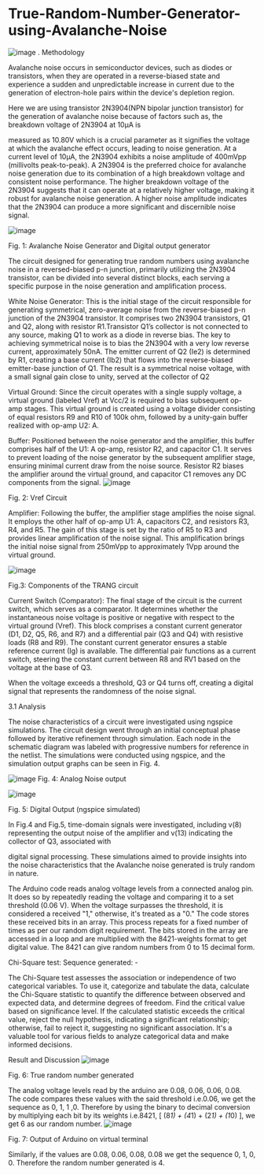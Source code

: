 # True-Random-Number-Generator-using-Avalanche-Noise

![image](https://github.com/prashant6869/True-Random-Number-Generator-using-Avalanche-Noise/assets/99020701/a3ce5554-ba87-4b6a-b872-f7e090de5989)
. Methodology

Avalanche noise occurs in semiconductor devices, such as diodes or transistors, when they are operated in a reverse-biased state and experience a sudden and unpredictable increase in current due to the generation of electron-hole pairs within the device's depletion region.

Here we are using transistor 2N3904(NPN bipolar junction transistor) for the generation of avalanche noise because of factors such as, the breakdown voltage of 2N3904 at 10μA is
 
measured as 10.80V which is a crucial parameter as it signifies the voltage at which the avalanche effect occurs, leading to noise generation. At a current level of 10μA, the 2N3904 exhibits a noise amplitude of 400mVpp (millivolts peak-to-peak). A 2N3904 is the preferred choice for avalanche noise generation due to its combination of a high breakdown voltage and consistent noise performance. The higher breakdown voltage of the 2N3904 suggests that it can operate at a relatively higher voltage, making it robust for avalanche noise generation. A higher noise amplitude indicates that the 2N3904 can produce a more significant and discernible noise signal.

![image](https://github.com/prashant6869/True-Random-Number-Generator-using-Avalanche-Noise/assets/99020701/03e97713-17ca-4969-9ef2-d5844c679181)

Fig. 1: Avalanche Noise Generator and Digital output generator

The circuit designed for generating true random numbers using avalanche noise in a reversed-biased p-n junction, primarily utilizing the 2N3904 transistor, can be divided into several distinct blocks, each serving a specific purpose in the noise generation and amplification process.

White Noise Generator: This is the initial stage of the circuit responsible for generating symmetrical, zero-average noise from the reverse-biased p-n junction of the 2N3904 transistor. It comprises two 2N3904 transistors, Q1 and Q2, along with resistor R1.Transistor Q1’s collector is not connected to any source, making Q1 to work as a diode in reverse bias. The key to achieving symmetrical noise is to bias the 2N3904 with a very low reverse current, approximately 50nA. The emitter current of Q2 (Ie2) is determined by R1, creating a base current (Ib2) that flows into the reverse-biased emitter-base junction of Q1. The result is a symmetrical noise voltage, with a small signal gain close to unity, served at the collector of Q2

Virtual Ground: Since the circuit operates with a single supply voltage, a virtual ground (labeled Vref) at Vcc/2 is required to bias subsequent op-amp stages. This virtual ground is created using a voltage divider consisting of equal resistors R9 and R10 of 100k ohm, followed by a unity-gain buffer realized with op-amp U2: A.
 
Buffer: Positioned between the noise generator and the amplifier, this buffer comprises half of the U1: A op-amp, resistor R2, and capacitor C1. It serves to prevent loading of the noise generator by the subsequent amplifier stage, ensuring minimal current draw from the noise source. Resistor R2 biases the amplifier around the virtual ground, and capacitor C1 removes any DC components from the signal.
![image](https://github.com/prashant6869/True-Random-Number-Generator-using-Avalanche-Noise/assets/99020701/4d698ee6-55c1-42f3-994e-03b30f33df08)

Fig. 2: Vref Circuit

Amplifier: Following the buffer, the amplifier stage amplifies the noise signal. It employs the other half of op-amp U1: A, capacitors C2, and resistors R3, R4, and R5. The gain of this stage is set by the ratio of R5 to R3 and provides linear amplification of the noise signal. This amplification brings the initial noise signal from 250mVpp to approximately 1Vpp around the virtual ground.

![image](https://github.com/prashant6869/True-Random-Number-Generator-using-Avalanche-Noise/assets/99020701/42825d88-23bd-428b-924b-775f73f68f6a)

Fig.3: Components of the TRANG circuit

Current Switch (Comparator): The final stage of the circuit is the current switch, which serves as a comparator. It determines whether the instantaneous noise voltage is positive or negative with respect to the virtual ground (Vref). This block comprises a constant current generator (D1, D2, Q5, R6, and R7) and a differential pair (Q3 and Q4) with resistive loads (R8 and R9). The constant current generator ensures a stable reference current (Ig) is available. The differential pair functions as a current switch, steering the constant current between R8 and RV1 based on the voltage at the base of Q3.
 
When the voltage exceeds a threshold, Q3 or Q4 turns off, creating a digital signal that represents the randomness of the noise signal.


3.1 Analysis

The noise characteristics of a circuit were investigated using ngspice simulations. The circuit design went through an initial conceptual phase followed by iterative refinement through simulation. Each node in the schematic diagram was labeled with progressive numbers for reference in the netlist. The simulations were conducted using ngspice, and the simulation output graphs can be seen in Fig. 4.

 ![image](https://github.com/prashant6869/True-Random-Number-Generator-using-Avalanche-Noise/assets/99020701/e65954e5-89df-4959-9804-085f2e558799)
Fig. 4: Analog Noise output


![image](https://github.com/prashant6869/True-Random-Number-Generator-using-Avalanche-Noise/assets/99020701/6c38f133-ca37-4927-b695-e2b557df6304)

Fig. 5: Digital Output (ngspice simulated)

In Fig.4 and Fig.5, time-domain signals were investigated, including v(8) representing the output noise of the amplifier and v(13) indicating the collector of Q3, associated with
 
digital signal processing. These simulations aimed to provide insights into the noise characteristics that the Avalanche noise generated is truly random in nature.

The Arduino code reads analog voltage levels from a connected analog pin. It does so by repeatedly reading the voltage and comparing it to a set threshold (0.06 V). When the voltage surpasses the threshold, it is considered a received "1," otherwise, it's treated as a "0." The code stores these received bits in an array. This process repeats for a fixed number of times as per our random digit requirement. The bits stored in the array are accessed in a loop and are multiplied with the 8421-weights format to get digital value. The 8421 can give random numbers from 0 to 15 decimal form.


Chi-Square test: Sequence generated: -

The Chi-Square test assesses the association or independence of two categorical variables. To use it, categorize and tabulate the data, calculate the Chi-Square statistic to quantify the difference between observed and expected data, and determine degrees of freedom. Find the critical value based on significance level. If the calculated statistic exceeds the critical value, reject the null hypothesis, indicating a significant relationship; otherwise, fail to reject it, suggesting no significant association. It's a valuable tool for various fields to analyze categorical data and make informed decisions.

Result and Discussion
![image](https://github.com/prashant6869/True-Random-Number-Generator-using-Avalanche-Noise/assets/99020701/ae77e777-0974-4569-a222-11ffb6d7dcd9)

Fig. 6: True random number generated

The analog voltage levels read by the arduino are 0.08, 0.06, 0.06, 0.08. The code compares these values with the said threshold i.e.0.06, we get the sequence as 0, 1, 1
,0. Therefore by using the binary to decimal conversion by multiplying each bit by its weights i.e.8421, [ (8*1) + (4*1) + (2*1) + (1*0) ], we get 6 as our random number.
![image](https://github.com/prashant6869/True-Random-Number-Generator-using-Avalanche-Noise/assets/99020701/de6c42fc-e91a-418f-8b7a-26716083d77d)

Fig. 7: Output of Arduino on virtual terminal
 
Similarly, if the values are 0.08, 0.06, 0.08, 0.08 we get
the sequence 0, 1, 0, 0. Therefore the random number
generated is 4.


